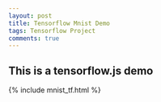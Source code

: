 ```yaml
---
layout: post
title: Tensorflow Mnist Demo
tags: Tensorflow Project
comments: true
---
```


## This is a tensorflow.js demo

{% include mnist_tf.html %}
